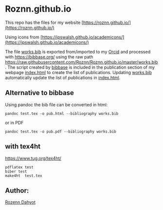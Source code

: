 # Roznn.github.io

This repo has the files for my website  [https://roznn.github.io/](https://roznn.github.io/)

Using icons from [https://jpswalsh.github.io/academicons/](https://jpswalsh.github.io/academicons/)

The file [works.bib](works.bib) is exported from/imported to my [Orcid](https://orcid.org/0000-0003-0983-3052)  and processed with https://bibbase.org/ using the raw path https://raw.githubusercontent.com/Roznn/Roznn.github.io/master/works.bib . 
The script created by [bibbase](https://bibbase.org/) is included  in the publication section of my webpage [index.html](index.html) to create the list of publications. Updating  [works.bib](works.bib) automatically update the list of publications in [index.html](index.html).


## Alternative to bibbase 


Using pandoc the bib file can be converted in html: 
```
pandoc test.tex -o pub.html --bibliography works.bib
```
or in PDF
```
pandoc test.tex -o pub.pdf --bibliography works.bib
```

## with tex4ht

https://www.tug.org/tex4ht/

```
pdflatex test
biber test
make4ht  test.tex 
```





## Author: 

[Rozenn Dahyot](https://roznn.github.io/)

